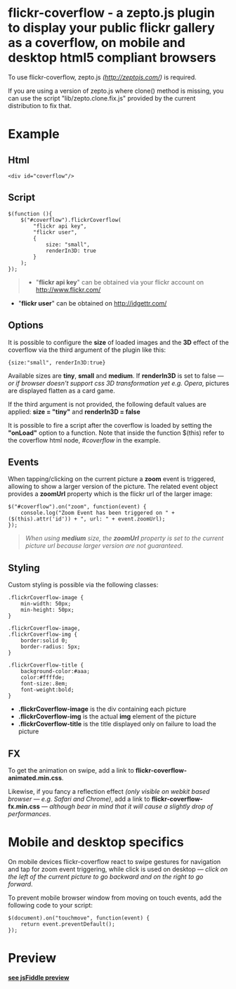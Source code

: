 # flickr-coverflow - a zepto.js plugin to display your public flickr gallery as a coverflow, on mobile and desktop html5 compliant browsers

To use flickr-coverflow, zepto.js *(<http://zeptojs.com/>)* is required.

If you are using a version of zepto.js where clone() method is missing, you can use the script "lib/zepto.clone.fix.js" provided by the current distribution to fix that.

# Example
## Html
    <div id="coverflow"/>
## Script
    $(function (){
        $("#coverflow").flickrCoverflow(
            "flickr api key",
            "flickr user",
            {
                size: "small",
                renderIn3D: true
            }
        );
    });

>- "**flickr api key**" can be obtained via your flickr account on <http://www.flickr.com/>
- "**flickr user**" can be obtained on <http://idgettr.com/>

## Options
It is possible to configure the **size** of loaded images and the **3D** effect of the coverflow via the third argument of the plugin like this:

    {size:"small", renderIn3D:true}

Available sizes are **tiny**, **small** and **medium**. If **renderIn3D** is set to false — *or if browser doesn't support css 3D transformation yet e.g. Opera*, pictures are displayed flatten as a card game.

If the third argument is not provided, the following default values are applied: **size = "tiny"** and **renderIn3D = false**

It is possible to fire a script after the coverflow is loaded by setting the **"onLoad"** option to a function. Note that inside the function $(this) refer to the coverflow html node, *#coverflow* in the example.

## Events
When tapping/clicking on the current picture a **zoom** event is triggered, allowing to show a larger version of the picture. The related event object provides a **zoomUrl** property which is the flickr url of the larger image:

    $("#coverflow").on("zoom", function(event) {
        console.log("Zoom Event has been triggered on " + ($(this).attr('id')) + ", url: " + event.zoomUrl);
    });

>*When using **medium** size, the **zoomUrl** property is set to the current picture url because larger version are not guaranteed*.

## Styling
Custom styling is possible via the following classes:

    .flickrCoverflow-image {
        min-width: 50px;
        min-height: 50px;
    }

    .flickrCoverflow-image,
    .flickrCoverflow-img {
        border:solid 0;
        border-radius: 5px;
    }

    .flickrCoverflow-title {
        background-color:#aaa;
        color:#ffffde;
        font-size:.8em;
        font-weight:bold;
    }

- **.flickrCoverflow-image** is the div containing each picture
- **.flickrCoverflow-img** is the actual **img** element of the picture
- **.flickrCoverflow-title** is the title displayed only on failure to load the picture

## FX
To get the animation on swipe, add a link to **flickr-coverflow-animated.min.css**.

Likewise, if you fancy a reflection effect *(only visible on webkit based browser — e.g. Safari and Chrome)*, add a link to **flickr-coverflow-fx.min.css** — *although bear in mind that it will cause a slightly drop of performances*.

# Mobile and desktop specifics
On mobile devices flickr-coverflow react to swipe gestures for navigation and tap for zoom event triggering, while click is used on desktop — *click on the left of the current picture to go backward and on the right to go forward*.

To prevent mobile browser window from moving on touch events, add the following code to your script:

    $(document).on("touchmove", function(event) {
        return event.preventDefault();
    });

# Preview
**[see jsFiddle preview](http://jsfiddle.net/7AAth/13/)**